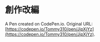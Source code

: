 # 創作改編

A Pen created on CodePen.io. Original URL: [https://codepen.io/Tommy310/pen/JjpXjYz](https://codepen.io/Tommy310/pen/JjpXjYz).

